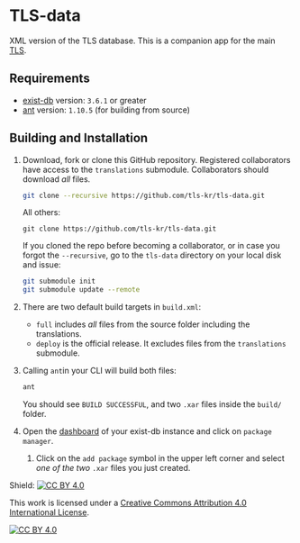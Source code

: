 # TLS-data
XML version of the TLS database. This is a companion app for the main [TLS](https://github.com/tls-kr/tls-app).

## Requirements
*   [exist-db](http://exist-db.org/exist/apps/homepage/index.html) version: ``3.6.1`` or greater
*   [ant](http://ant.apache.org) version: ``1.10.5`` \(for building from source\)

## Building and Installation
1.  Download, fork or clone this GitHub repository. Registered collaborators have access to the `translations` submodule. Collaborators should download *all* files.
    ```bash
    git clone --recursive https://github.com/tls-kr/tls-data.git
    ```

    All others:
    ```
    git clone https://github.com/tls-kr/tls-data.git
    ```

    If you cloned the repo before becoming a collaborator, or in case you forgot the `--recursive`, go to the `tls-data` directory on your local disk and issue:
    ```bash
    git submodule init
    git submodule update --remote
    ```

2.  There are two default build targets in ``build.xml``:
    *   ``full`` includes *all* files from the source folder including the translations.
    *   ``deploy`` is the official release. It excludes files from the `translations` submodule.
3.  Calling ``ant``in your CLI will build both files:  
    ```bash
    ant
    ```

    You should see `BUILD SUCCESSFUL`, and two `.xar` files inside the `build/` folder.
4.  Open the [dashboard](http://localhost:8080/exist/apps/dashboard/index.html) of your exist-db instance and click on `package manager`.
    1.  Click on the `add package` symbol in the upper left corner and select *one of the two* `.xar` files you just created.         

Shield: [![CC BY 4.0][cc-by-shield]][cc-by]

This work is licensed under a
[Creative Commons Attribution 4.0 International License][cc-by].

[![CC BY 4.0][cc-by-image]][cc-by]

[cc-by]: http://creativecommons.org/licenses/by/4.0/
[cc-by-image]: https://i.creativecommons.org/l/by/4.0/88x31.png
[cc-by-shield]: https://img.shields.io/badge/License-CC%20BY%204.0-lightgrey.svg

